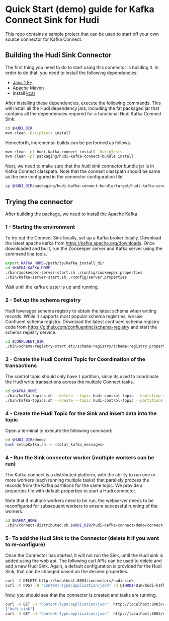 <!--
* Licensed to the Apache Software Foundation (ASF) under one
* or more contributor license agreements.  See the NOTICE file
* distributed with this work for additional information
* regarding copyright ownership.  The ASF licenses this file
* to you under the Apache License, Version 2.0 (the
* "License"); you may not use this file except in compliance
* with the License.  You may obtain a copy of the License at
*
*      http://www.apache.org/licenses/LICENSE-2.0
*
* Unless required by applicable law or agreed to in writing, software
* distributed under the License is distributed on an "AS IS" BASIS,
* WITHOUT WARRANTIES OR CONDITIONS OF ANY KIND, either express or implied.
* See the License for the specific language governing permissions and
-->

# Quick Start (demo) guide for Kafka Connect Sink for Hudi

This repo contains a sample project that can be used to start off your own source connector for Kafka Connect.

## Building the Hudi Sink Connector

The first thing you need to do to start using this connector is building it. In order to do that, you need to install the following dependencies:

- [Java 1.8+](https://openjdk.java.net/)
- [Apache Maven](https://maven.apache.org/)
- Install [kcat](https://github.com/edenhill/kcat)

After installing these dependencies, execute the following commands. This will install all the Hudi dependency jars,
including the fat packaged jar that contains all the dependencies required for a functional Hudi Kafka Connect Sink.

```bash
cd $HUDI_DIR
mvn clean -DskipTests install
```

Henceforth, incremental builds can be performed as follows. 

```bash
mvn clean -pl hudi-kafka-connect install -DskipTests
mvn clean -pl packaging/hudi-kafka-connect-bundle install
```

Next, we need to make sure that the hudi sink connector bundle jar is in Kafka Connect classpath. Note that the connect
classpath should be same as the one configured in the connector configuration file.

```bash
cp $HUDI_DIR/packaging/hudi-kafka-connect-bundle/target/hudi-kafka-connect-bundle-0.10.0-SNAPSHOT.jar /usr/local/share/java/hudi-kafka-connect/
```

## Trying the connector

After building the package, we need to install the Apache Kafka

### 1 - Starting the environment

To try out the Connect Sink locally, set up a Kafka broker locally. Download the latest apache kafka from https://kafka.apache.org/downloads.
Once downloaded and built, run the Zookeeper server and Kafka server using the command line tools.

```bash
export KAFKA_HOME=/path/to/kafka_install_dir
cd $KAFKA_KAFKA_HOME
./bin/zookeeper-server-start.sh ./config/zookeeper.properties
./bin/kafka-server-start.sh ./config/server.properties
```

Wait until the kafka cluster is up and running.

### 2 - Set up the schema registry

Hudi leverages schema registry to obtain the latest schema when writing records. While it supports most popular schema registries, 
we use Confluent schema registry. Download the latest confluent schema registry code from https://github.com/confluentinc/schema-registry
and start the schema registry service.

```bash
cd $CONFLUENT_DIR
./bin/schema-registry-start etc/schema-registry/schema-registry.properties
```

### 3 - Create the Hudi Control Topic for Coordination of the transactions

The control topic should only have `1` partition, since its used to coordinate the Hudi write transactions across the multiple Connect tasks.

```bash
cd $KAFKA_HOME
./bin/kafka-topics.sh --delete --topic hudi-control-topic --bootstrap-server localhost:9092
./bin/kafka-topics.sh --create --topic hudi-control-topic --partitions 1 --replication-factor 1 --bootstrap-server localhost:9092
```

### 4 - Create the Hudi Topic for the Sink and insert data into the topic

Open a terminal to execute the following command:

```bash
cd $HUDI_DIR/demo/
bash setupKafka.sh -n <total_kafka_messages>
```

### 4 - Run the Sink connector worker (multiple workers can be run)

The Kafka connect is a distributed platform, with the ability to run one or more workers (each running multiple tasks) 
that parallely process the records from the Kafka partitions for the same topic. We provide a properties file with 
default properties to start a Hudi connector. 

Note that if multiple workers need to be run, the webserver needs to be reconfigured for subsequent workers to ensure
successful running of the workers.

```bash
cd $KAFKA_HOME
./bin/connect-distributed.sh $HUDI_DIR/hudi-kafka-connect/demo/connect-distributed.properties
```

### 5- To add the Hudi Sink to the Connector (delete it if you want to re-configure)

Once the Connector has started, it will not run the Sink, until the Hudi sink is added using the web api. The following 
curl APIs can be used to delete and add a new Hudi Sink. Again, a default configuration is provided for the Hudi Sink, 
that can be changed based on the desired properties.

```bash
curl -X DELETE http://localhost:8083/connectors/hudi-sink
curl -X POST -H "Content-Type:application/json" -d @$HUDI-DIR/hudi-kafka-connect/demo/config-sink.json http://localhost:8083/connectors
```

Now, you should see that the connector is created and tasks are running.

```bash
curl -X GET -H "Content-Type:application/json"  http://localhost:8083/connectors
["hudi-sink"]
curl -X GET -H "Content-Type:application/json"  http://localhost:8083/connectors/hudi-sink/status | jq
```
